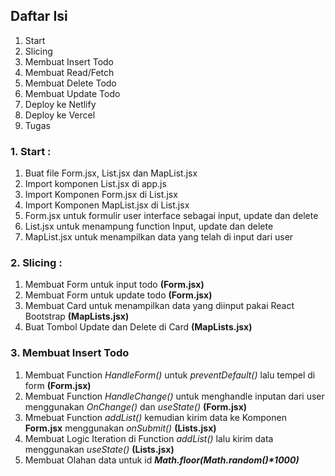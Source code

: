 ## Daftar Isi

1. Start
2. Slicing
3. Membuat Insert Todo
4. Membuat Read/Fetch
5. Membuat Delete Todo
6. Membuat Update Todo
7. Deploy ke Netlify
8. Deploy ke Vercel
9. Tugas



### 1. Start :

  1. Buat file Form.jsx, List.jsx dan MapList.jsx
  2. Import komponen List.jsx di app.js
  3. Import Komponen Form.jsx di List.jsx
  4. Import Komponen MapList.jsx di List.jsx
  5. Form.jsx untuk formulir user interface sebagai input, update dan delete
  6. List.jsx untuk menampung function Input, update dan delete
  7. MapList.jsx untuk menampilkan data yang telah di input dari user



### 2. Slicing :

  1.  Membuat Form untuk input todo **(Form.jsx)**
  2.  Membuat Form untuk update todo  **(Form.jsx)**
  3.  Membuat Card untuk menampilkan data yang diinput pakai React Bootstrap **(MapLists.jsx)**
  4.  Buat Tombol Update dan Delete di Card **(MapLists.jsx)**



### 3. Membuat Insert Todo

  1.  Membuat Function *HandleForm()* untuk *preventDefault()* lalu tempel di form **(Form.jsx)**
  2.  Membuat Function *HandleChange()* untuk menghandle inputan dari user menggunakan *OnChange()* dan *useState()* **(Form.jsx)**
  3.  Mmebuat Function *addList()* kemudian kirim data ke Komponen **Form.jsx** menggunakan *onSubmit()* **(Lists.jsx)**
  4.  Membuat Logic Iteration di Function *addList()* lalu kirim data menggunakan *useState()* **(Lists.jsx)**
  5.  Membuat Olahan data untuk id **_Math.floor(Math.random()*1000)_**
